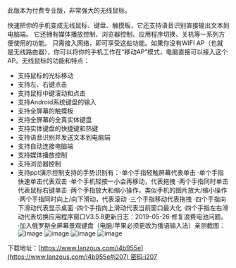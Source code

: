此版本为付费专业版，非常强大的无线鼠标。

快速把你的手机变成无线鼠标、键盘、触摸板，它还支持语音识别直接输出文本到电脑端。
 它还拥有媒体播放控制、浏览器控制、应用程序切换、关机等一系列方便使用的功能。
只需接入网络，即可享受这些功能。如果你没有WIFI AP（也就是无线路由器），你可以将你的手机工作在“移动AP”模式，电脑直接可以接入这个AP。无线鼠标的功能和特点：
* 支持鼠标的光标移动
* 支持左、右键点击
* 支持鼠标中键滚动和点击
* 支持Android系统键盘的输入
* 支持全屏幕的触摸板
* 支持全屏幕的全真实体键盘
* 支持实体键盘的快捷键和热键
* 支持语音识别并发送文本到电脑端
* 支持自动连接电脑端
* 支持媒体播放控制
* 支持浏览器控制
* 支持ppt演示控制支持的手势识别有：·单个手指轻触屏幕代表单击
·单个手指快速单击代表双击
·单个手机轻按一小会再移动，代表拖拽
·两个手指同时单击代表鼠标右键单击
·两个手指放大和缩小操作，类似手机的图片放大/缩小操作
·两个手指同时向上/向下滑动，代表滚动
·三个手指移动代表拖拽
·四个手指向下滑动代表显示桌面
·四个手指向上滑动代表当前窗口最大化
·四个手指左右滑动代表切换应用程序窗口V3.5.8更新日志：2019-05-26·修复浪费电池问题。
·加入俄罗斯全屏幕景观键盘（电脑/苹果必须更改为俄语输入法）亲测截图：
![image](https://upload-images.jianshu.io/upload_images/14555448-62f0421a48f3d954.png?imageMogr2/auto-orient/strip%7CimageView2/2/w/1240)
![image](https://upload-images.jianshu.io/upload_images/14555448-97903cdaa6766b54.png?imageMogr2/auto-orient/strip%7CimageView2/2/w/1240)
![image](https://upload-images.jianshu.io/upload_images/14555448-281794dae0be983e.png?imageMogr2/auto-orient/strip%7CimageView2/2/w/1240)
![image](https://upload-images.jianshu.io/upload_images/14555448-48179e5f75d765ab.png?imageMogr2/auto-orient/strip%7CimageView2/2/w/1240)


下载地址：[https://www.lanzous.com/i4b955e](https://www.lanzous.com/i4b955e#i207) 密码:i207
